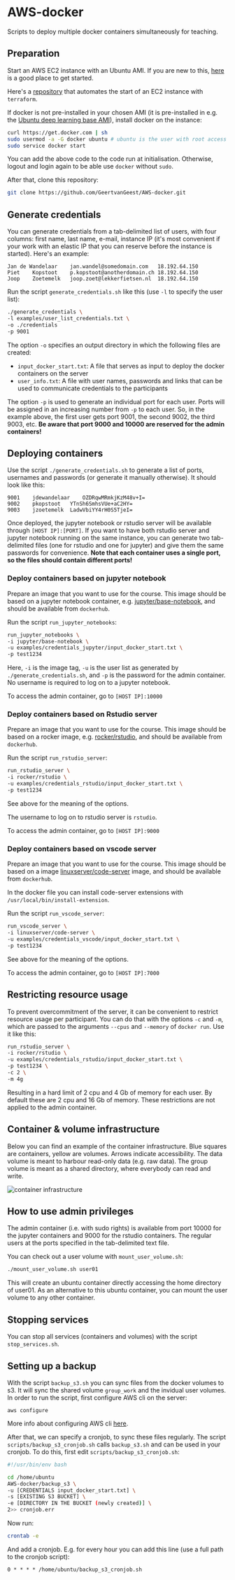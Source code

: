 # AWS-docker

Scripts to deploy multiple docker containers simultaneously for teaching.

## Preparation

Start an AWS EC2 instance with an Ubuntu AMI. If you are new to this, [here](https://docs.aws.amazon.com/AWSEC2/latest/UserGuide/concepts.html) is a good place to get started. 

Here's a [repository](https://github.com/GeertvanGeest/terraform-AWS-teaching) that automates the start of an EC2 instance with `terraform`. 

If docker is not pre-installed in your chosen AMI (it is pre-installed in e.g. the [Ubuntu deep learning base AMI](https://aws.amazon.com/marketplace/pp/prodview-dxk3xpeg6znhm)), install docker on the instance:

```sh
curl https://get.docker.com | sh
sudo usermod -a -G docker ubuntu # ubuntu is the user with root access
sudo service docker start
```

You can add the above code to the code run at initialisation. Otherwise, logout and login again to be able use `docker` without `sudo`.

After that, clone this repository:

```sh
git clone https://github.com/GeertvanGeest/AWS-docker.git
```

## Generate credentials

You can generate credentials from a tab-delimited list of users, with four columns: first name, last name, e-mail, instance IP (it's most convenient if your work with an elastic IP that you can reserve before the instance is started). Here's an example:

```
Jan	de Wandelaar	jan.wandel@somedomain.com	18.192.64.150
Piet	Kopstoot	p.kopstoot@anotherdomain.ch	18.192.64.150
Joop	Zoetemelk	joop.zoet@lekkerfietsen.nl	18.192.64.150
```

Run the script `generate_credentials.sh` like this (use `-l` to specify the user list):

```sh
./generate_credentials \
-l examples/user_list_credentials.txt \
-o ./credentials
-p 9001
```

The option `-o` specifies an output directory in which the following files are created:

* `input_docker_start.txt`: A file that serves as input to deploy the docker containers on the server
* `user_info.txt`: A file with user names, passwords and links that can be used to communicate credentials to the participants

The option `-p` is used to generate an individual port for each user. Ports will be assigned in an increasing number from `-p` to each user. So, in the example above, the first user gets port 9001, the second 9002, the third 9003, etc. **Be aware that port 9000 and 10000 are reserved for the admin containers!**

## Deploying containers

Use the script `./generate_credentials.sh` to generate a list of ports, usernames and passwords (or generate it manually otherwise). It should look like this:

```
9001	jdewandelaar	OZDRqwMRmkjKzM48v+I=
9002	pkopstoot	YTnSh6SmhsVUe+aC2HY=
9003	jzoetemelk	LadwVbiYY4rH0S5TjeI=
```

Once deployed, the jupyter notebook or rstudio server will be available through `[HOST IP]:[PORT]`. If you want to have both rstudio server and jupyter notebook running on the same instance, you can generate two tab-delimited files (one for rstudio and one for jupyter) and give them the same passwords for convenience. **Note that each container uses a single port, so the files should contain different ports!**

### Deploy containers based on jupyter notebook

Prepare an image that you want to use for the course. This image should be based on a jupyter notebook container, e.g. [jupyter/base-notebook](https://jupyter-docker-stacks.readthedocs.io/en/latest/using/selecting.html#jupyter-base-notebook), and should be available from `dockerhub`.

Run the script `run_jupyter_notebooks`:

```sh
run_jupyter_notebooks \
-i jupyter/base-notebook \
-u examples/credentials_jupyter/input_docker_start.txt \
-p test1234
```

Here, `-i` is the image tag, `-u` is the user list as generated by `./generate_credentials.sh`, and `-p` is the password for the admin container.
No username is required to log on to a jupyter notebook.

To access the admin container, go to `[HOST IP]:10000`

### Deploy containers based on Rstudio server

Prepare an image that you want to use for the course. This image should be based on a rocker image, e.g. [rocker/rstudio](https://hub.docker.com/r/rocker/rstudio), and should be available from `dockerhub`.

Run the script `run_rstudio_server`:

```sh
run_rstudio_server \
-i rocker/rstudio \
-u examples/credentials_rstudio/input_docker_start.txt \
-p test1234
```

See above for the meaning of the options.

The username to log on to rstudio server is `rstudio`.

To access the admin container, go to `[HOST IP]:9000`

### Deploy containers based on vscode server

Prepare an image that you want to use for the course. This image should be based on a image [linuxserver/code-server](https://hub.docker.com/r/linuxserver/code-server) image, and should be available from `dockerhub`.

In the docker file you can install code-server extensions with `/usr/local/bin/install-extension`. 

Run the script `run_vscode_server`:

```sh
run_vscode_server \
-i linuxserver/code-server \
-u examples/credentials_vscode/input_docker_start.txt \
-p test1234
```

See above for the meaning of the options.

To access the admin container, go to `[HOST IP]:7000`

## Restricting resource usage

To prevent overcommitment of the server, it can be convenient to restrict resource usage per participant. You can do that with the options `-c` and `-m`, which are passed to the arguments `--cpus` and `--memory` of `docker run`. Use it like this:

```sh
run_rstudio_server \
-i rocker/rstudio \
-u examples/credentials_rstudio/input_docker_start.txt \
-p test1234 \
-c 2 \
-m 4g
```

Resulting in a hard limit of 2 cpu and 4 Gb of memory for each user. By default these are 2 cpu and 16 Gb of memory. These restrictions are not applied to the admin container.

## Container & volume infrastructure

Below you can find an example of the container infrastructure. Blue squares are containers, yellow are volumes. Arrows indicate accessibility. The data volume is meant to harbour read-only data (e.g. raw data). The group volume is meant as a shared directory, where everybody can read and write.

![container infrastructure](images/infrastructure.png)

## How to use admin privileges

The admin container (i.e. with sudo rights) is available from port 10000 for the jupyter containers and 9000 for the rstudio containers. The regular users at the ports specified in the tab-delimited text file.

You can check out a user volume with `mount_user_volume.sh`:

```sh
./mount_user_volume.sh user01
```

This will create an ubuntu container directly accessing the home directory of user01. As an alternative to this ubuntu container, you can mount the user volume to any other container.

## Stopping services

You can stop all services (containers and volumes) with the script `stop_services.sh`.

## Setting up a backup

With the script `backup_s3.sh` you can sync files from the docker volumes to s3. It will sync the shared volume `group_work` and the invidual user volumes. In order to run the script, first configure AWS cli on the server:

```
aws configure
```

More info about configuring AWS cli [here](https://docs.aws.amazon.com/cli/latest/userguide/cli-configure-quickstart.html). 

After that, we can specify a cronjob, to sync these files regularly. The script `scripts/backup_s3_cronjob.sh` calls `backup_s3.sh` and can be used in your cronjob. To do this, first edit `scripts/backup_s3_cronjob.sh`:

```sh
#!/usr/bin/env bash

cd /home/ubuntu
AWS-docker/backup_s3 \
-u [CREDENTIALS input_docker_start.txt] \
-s [EXISTING S3 BUCKET] \
-e [DIRECTORY IN THE BUCKET (newly created)] \
2>> cronjob.err
```

Now run:

```sh
crontab -e
```

And add a cronjob. E.g. for every hour you can add this line (use a full path to the cronjob script):

```
0 * * * * /home/ubuntu/backup_s3_cronjob.sh
```



